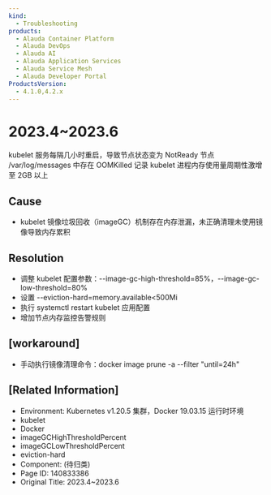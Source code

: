 ```yaml
---
kind:
  - Troubleshooting
products:
  - Alauda Container Platform
  - Alauda DevOps
  - Alauda AI
  - Alauda Application Services
  - Alauda Service Mesh
  - Alauda Developer Portal
ProductsVersion:
  - 4.1.0,4.2.x
---
```

<!-- A type of document that involves encountering a fault, diagnosing it, performing root cause analysis, and providing solutions. -->

# 2023.4~2023.6

kubelet 服务每隔几小时重启，导致节点状态变为 NotReady 节点 /var/log/messages 中存在 OOMKilled 记录 kubelet 进程内存使用量周期性激增至 2GB 以上

## Cause
- kubelet 镜像垃圾回收（imageGC）机制存在内存泄漏，未正确清理未使用镜像导致内存累积

## Resolution
- 调整 kubelet 配置参数：--image-gc-high-threshold=85%，--image-gc-low-threshold=80%
- 设置 --eviction-hard=memory.available<500Mi
- 执行 systemctl restart kubelet 应用配置
- 增加节点内存监控告警规则

## [workaround]
- 手动执行镜像清理命令：docker image prune -a --filter "until=24h"

## [Related Information]
- Environment: Kubernetes v1.20.5 集群，Docker 19.03.15 运行时环境
- kubelet
- Docker
- imageGCHighThresholdPercent
- imageGCLowThresholdPercent
- eviction-hard
- Component: (待归类)
- Page ID: 140833386
- Original Title: 2023.4~2023.6
